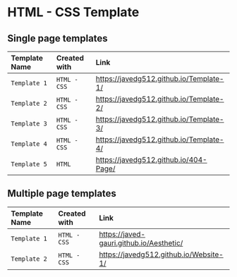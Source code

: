 
# HTML - CSS Template




## Single page templates 


| Template  Name  | Created with    | Link               |
| :-------- | :------- | :------------------------- |
| `Template 1 ` | `HTML - CSS` |https://javedg512.github.io/Template-1/ |
| `Template 2 ` | `HTML - CSS` |https://javedg512.github.io/Template-2/ |
| `Template 3 ` | `HTML - CSS` |https://javedg512.github.io/Template-3/ |
| `Template 4 ` | `HTML - CSS` |https://javedg512.github.io/Template-4/ |
| `Template 5 ` | `HTML ` |https://javedg512.github.io/404-Page/ |

## Multiple page templates 


| Template  Name  | Created with    | Link               |
| :-------- | :------- | :------------------------- |
| `Template 1 ` | `HTML - CSS` |https://javed-gauri.github.io/Aesthetic/|
| `Template 2 ` | `HTML - CSS` |https://javedg512.github.io/Website-1/ |
